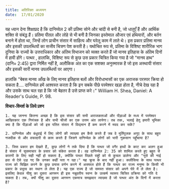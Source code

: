```yaml
---
title: अतिरिक्त अध्ययन
date:  17/01/2020
---
```


यह ध्यान देना शिक्षाप्रद है कि दानिय्येल 2 की प्रतिमा सोने और चांदी से बनी है, जो धातुएँ हैं और आर्थिक शक्ति से संबंद्ध हैं। प्रतिमा पीतल और लोहे से भी बनी है जिनका इस्तेमाल औजार एवं हथियारों, और बर्तन बनाने में होता था, जिन्हें लोग प्राचीन संसार में साहित्य और घरेलू काम में लाते थे। इस प्रकार प्रतिमा मानव और इसकी उपलब्धियों का सजीव चित्रण पेश करती है। यथोचित रूप से, प्रतिमा के विशिष्ट शारीरिक भाग दुनिया के राज्यों के उत्तराधिकार और अंतिम विभाजन को व्यक्त करते हैं जो मानव इतिहास के अंतिम दिनों में हावी होंगे। पत्थर , हालांकि, विशिष्ट रूप से कुछ उस प्रकार चित्रित किया गया है जो "मानव हाथ" (दानि० 2:45) द्वारा निर्मित नहीं है, अलौकिक अंत का एक सशक्त अनुस्मारक है जो इस अस्थायी संसार और इसकी सारी मानव उपलब्धियों पर आएगा।

हालांकि "बेबस मानव आँख के लिए मानव इतिहास बलों और विरोधाभासों का एक अराजक परस्पर क्रिया हो सकता है.... दानिय्येल हमें आश्वस्त करता है कि इन सबके पीछे परमेश्वर खड़ा होता है, नीचे देख रहा है और उसके साथ चल रहा है कि जो बेहतर है उसे प्राप्त करे।" William H. Shea, Daniel: A Reader's Guide, P. 98.

**विचार-विमर्श के लिये प्रश्न**

`1. यह जानना कितना अच्छा है कि इस संसार की सभी अराजकताओं और पीड़ाओं के मध्य में परमेश्वर आखिरकार एक नियंत्रक है और सभी चीजों का एक उत्तम अंत लायेगा। तब तक, भलाई हेतु हमारी भूमिका क्या है कि पीड़ाओं को जो इस पतित संसार में विद्यमान हैं कम करने में मदद कर सकें?`

`2. दानिय्येल और बंधुवाई में लिए लोगों की व्याख्या हम कैसे करते हैं जब वे मूर्तिपूजक अगुए के साथ बहुत नजदीक से और वफादारी से काम करते हैं जिसने दानिय्येल के लोगों को भारी नुकसान पहुँचाया है?`

`3. जिस प्रकार हम देखते हैं, कुछ लोगों ने तर्क दिया है कि पत्थर जो वगैर हाथों के काट कर अलग हुआ है संसार में सुसमाचार के प्रसार को संकेत करता है। वह दानिय्येल 2: 35 को शामिल करते हुए बहुत से कारणों के लिए सही नहीं हो सकता है, क्योंकि पत्थर पिछले राष्ट्रों को से कुचल डालेगा और "भूसे की नाई हवा से ऐसे उड़ गए कि उनका कहीं पता न रहा।" यह क्रूस के बाद नहीं हुआ। कलीसिया के साथ पत्थर राज्य को चिह्नित करने के कुछ प्रयास वर्णन करने में असफल होते हैं कि पत्थर का राज्य मनुष्य के किसी भी प्रकार के प्रभुत्व का स्थान ले लेता है। यह एक राज्य है जो समस्त संसार को अपने घेरे में ले लेता है। इसलिए केवल यीशु का दूसरा आगमन ही इस नबूवतीय स्वप्न के उत्कर्ष स्वरूप चित्रित प्रक्रिया को गति दे सकता है। तब, क्यों यीशु का दूसरा आगमन एकमात्र समझदार व्याख्या है जो पत्थर अंत के दिनों में करता है?`